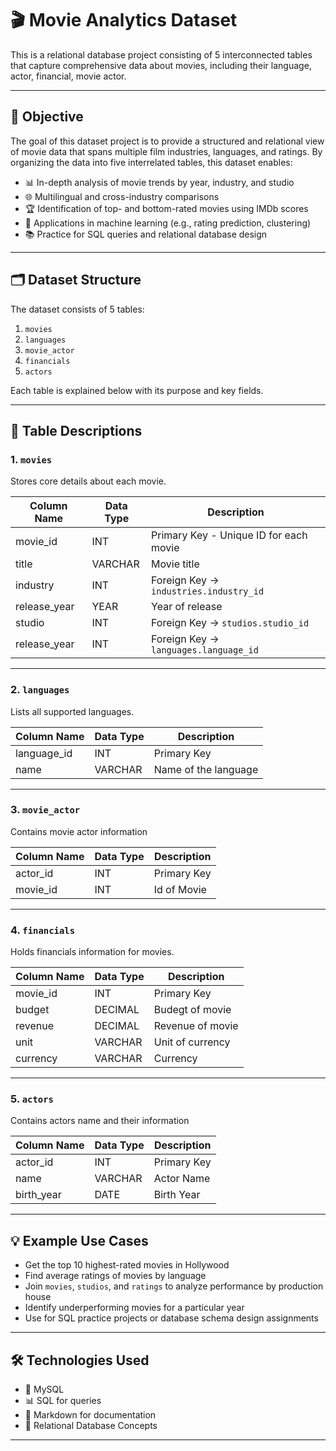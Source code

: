 # 🎬 Movie Analytics Dataset

This is a relational database project consisting of 5 interconnected tables that capture comprehensive data about movies, including their language, actor, financial, movie actor.

---

## 🎯 Objective

The goal of this dataset project is to provide a structured and relational view of movie data that spans multiple film industries, languages, and  ratings. By organizing the data into five interrelated tables, this dataset enables:

- 📊 In-depth analysis of movie trends by year, industry, and studio  
- 🌐 Multilingual and cross-industry comparisons  
- 🏆 Identification of top- and bottom-rated movies using IMDb scores  
- 🤖 Applications in machine learning (e.g., rating prediction, clustering)  
- 📚 Practice for SQL queries and relational database design  
---

## 🗂️ Dataset Structure

The dataset consists of 5 tables:

1. `movies`
2. `languages`
3. `movie_actor`
4. `financials`
5. `actors`

Each table is explained below with its purpose and key fields.

---

## 🧾 Table Descriptions

### 1. `movies`
Stores core details about each movie.

| Column Name   | Data Type | Description                              |
|---------------|-----------|------------------------------------------|
| movie_id      | INT       | Primary Key - Unique ID for each movie   |
| title         | VARCHAR   | Movie title                              |
| industry   | INT       | Foreign Key → `industries.industry_id`   |
| release_year  | YEAR      | Year of release                          |
| studio    | INT       | Foreign Key → `studios.studio_id`        |
| release_year   | INT       | Foreign Key → `languages.language_id`    |

---

### 2. `languages`
Lists all supported languages.

| Column Name   | Data Type | Description              |
|---------------|-----------|--------------------------|
| language_id   | INT       | Primary Key              |
| name | VARCHAR   | Name of the language     |

---

### 3. `movie_actor`
Contains movie actor information

| Column Name   | Data Type | Description                  |
|---------------|-----------|------------------------------|
|   actor_id     | INT       | Primary Key                  |
|  movie_id| INT   | Id of Movie          |

---

### 4. `financials`
Holds financials information for movies.

| Column Name   | Data Type | Description                              |
|---------------|-----------|------------------------------------------|
| movie_id     | INT       | Primary Key                              |
| budget      | DECIMAL       | Budegt of movie        |
| revenue   | DECIMAL   |      Revenue of movie                 |
| unit   | VARCHAR   |                  Unit of currency       |
| currency   | VARCHAR   |    Currency                  |

---

### 5. `actors`
Contains actors name and their information

| Column Name     | Data Type | Description             |
|------------------|-----------|-------------------------|
| actor_id      | INT       | Primary Key             |
| name    | VARCHAR   | Actor Name   |
| birth_year    | DATE   | Birth Year    |
---

## 💡 Example Use Cases

- Get the top 10 highest-rated movies in Hollywood  
- Find average ratings of movies by language  
- Join `movies`, `studios`, and `ratings` to analyze performance by production house  
- Identify underperforming movies for a particular year  
- Use for SQL practice projects or database schema design assignments  

---

## 🛠️ Technologies Used

- 🐘 MySQL
- 📊 SQL for queries  
- 📄 Markdown for documentation  
- 🔄 Relational Database Concepts  

---


